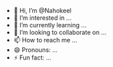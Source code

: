 - 👋 Hi, I’m @Nahokeel
- 👀 I’m interested in ...
- 🌱 I’m currently learning ...
- 💞️ I’m looking to collaborate on ...
- 📫 How to reach me ...
- 😄 Pronouns: ...
- ⚡ Fun fact: ...

<!---
Nahokeel/Nahokeel is a ✨ special ✨ repository because its `README.md` (this file) appears on your GitHub profile.
You can click the Preview link to take a look at your changes.
--->
